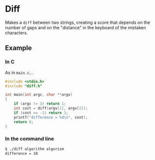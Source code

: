 # Diff

Makes a `diff` between two strings, creating a score that depends on the number of gaps and on the "distance" in the keyboard of the mistaken characters.

## Example

### In C

As in `main.c`...

```c
#include <stdio.h>
#include "diff.h"

int main(int argc, char **argv)
{
	if (argc != 3) return 1;
	int cost = diff(argv[1], argv[2]);
	if (cost == -1) return 1;
	printf("difference = %d\n", cost);
	return 0;
}
```

### In the command line

``` bash
$ ./diff algorithm algorism
difference = 10
```
